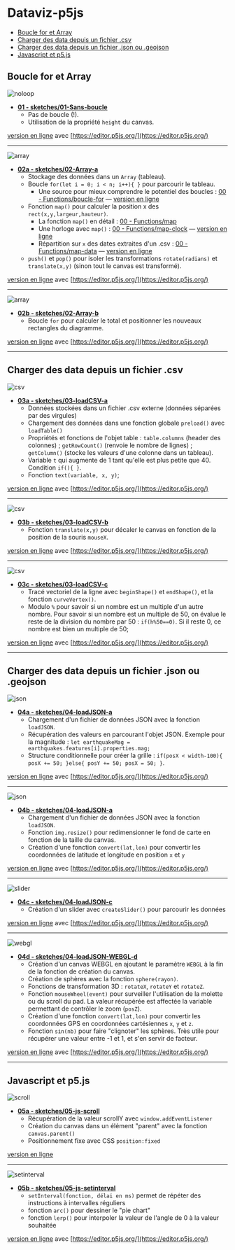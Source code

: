 # Dataviz-p5js
<!-- TOC depthFrom:2 depthTo:6 withLinks:1 updateOnSave:1 orderedList:0 -->

- [Boucle for et Array](#boucle-for-et-array)
- [Charger des data depuis un fichier .csv](#charger-des-data-depuis-un-fichier-csv)
- [Charger des data depuis un fichier .json ou .geojson](#charger-des-data-depuis-un-fichier-json-ou-geojson)
- [Javascript et p5.js](#javascript-et-p5js)

<!-- /TOC -->
## Boucle for et Array

![noloop](assets/no-loop.png)

- **[01 - sketches/01-Sans-boucle](sketches/01-Sans-boucle)**
  - Pas de boucle (!).
  - Utilisation de la propriété `height` du canvas.

[version en ligne](https://editor.p5js.org/makio135/sketches/HkBOK_ZR7) avec [https://editor.p5js.org/](https://editor.p5js.org/)

---

![array](assets/array-a.png)

- **[02a - sketches/02-Array-a](sketches/02-Array-a)**
  - Stockage des données dans un `Array` (tableau).
  - Boucle `for(let i = 0; i < n; i++){ }` pour parcourir le tableau.
    - Une source pour mieux comprendre le potentiel des boucles : [00 - Functions/boucle-for](sketches/00-Functions/boucle-for) — [version en ligne](https://editor.p5js.org/jbjoatton/sketches/Hkq5HByCm)
  - Fonction `map()` pour calculer la position x des `rect(x,y,largeur,hauteur)`.
    - La fonction `map()` en détail : [00 - Functions/map](sketches/00-Functions/map)
    - Une horloge avec `map()` : [00 - Functions/map-clock](sketches/00-Functions/map-clock) — [version en ligne](https://editor.p5js.org/jbjoatton/sketches/BJ3HWxfAm)
    - Répartition sur `x` des dates extraites d'un .csv : [00 - Functions/map-data](sketches/00-Functions/map-data) — [version en ligne](https://editor.p5js.org/jbjoatton/sketches/r1kYF8d67)
  - `push()` et `pop()` pour isoler les transformations `rotate(radians)` et `translate(x,y)` (sinon tout le canvas est transformé).

[version en ligne](https://editor.p5js.org/makio135/sketches/Sk2VoOWAX) avec [https://editor.p5js.org/](https://editor.p5js.org/)

---

![array](assets/array-b.png)

- **[02b - sketches/02-Array-b](sketches/02-Array-b)**
  - Boucle `for` pour calculer le total et positionner les nouveaux rectangles du diagramme.

[version en ligne](https://editor.p5js.org/makio135/sketches/HyDoj_b0m) avec [https://editor.p5js.org/](https://editor.p5js.org/)

---

## Charger des data depuis un fichier .csv

![csv](assets/csv-a.png)

- **[03a - sketches/03-loadCSV-a](sketches/03-loadCSV-a)**
  - Données stockées dans un fichier .csv externe (données séparées par des virgules)
  - Chargement des données dans une fonction globale `preload()` avec `loadTable()`
  - Propriétés et fonctions de l'objet table : `table.columns` (header des colonnes) ; `getRowCount()` (renvoie le nombre de lignes) ; `getColumn()` (stocke les valeurs d'une colonne dans un tableau).
  - Variable `t` qui augmente de 1 tant qu'elle est plus petite que 40. Condition `if(){ }`.
  - Fonction `text(variable, x, y)`;

[version en ligne](https://editor.p5js.org/makio135/sketches/r1cznO-A7) avec [https://editor.p5js.org/](https://editor.p5js.org/)

---

![csv](assets/csv-b.png)

- **[03b - sketches/03-loadCSV-b](sketches/03-loadCSV-b)**
  - Fonction `translate(x,y)` pour décaler le canvas en fonction de la position de la souris `mouseX`.

[version en ligne](https://editor.p5js.org/jbjoatton/sketches/BJ1fN7Q6m) avec [https://editor.p5js.org/](https://editor.p5js.org/)

---

![csv](assets/csv-c.png)

- **[03c - sketches/03-loadCSV-c](sketches/03-loadCSV-c)**
  - Tracé vectoriel de la ligne avec `beginShape()` et `endShape()`, et la fonction `curveVertex()`.
  - Modulo `%` pour savoir si un nombre est un multiple d'un autre nombre. Pour savoir si un nombre est un multiple de 50, on évalue le reste de la division du nombre par 50 : `if(h%50==0)`. Si il reste 0, ce nombre est bien un multiple de 50;

[version en ligne](https://editor.p5js.org/jbjoatton/sketches/ByF1TqNpm) avec [https://editor.p5js.org/](https://editor.p5js.org/)

---

## Charger des data depuis un fichier .json ou .geojson

![json](assets/json-a.png)


- **[04a - sketches/04-loadJSON-a](sketches/04-loadJSON-a)**
  - Chargement d'un fichier de données JSON avec la fonction `loadJSON`.
  - Récupération des valeurs en parcourant l'objet JSON. Exemple pour la magnitude : `let earthquakeMag = earthquakes.features[i].properties.mag;`
  - Structure conditionnelle pour créer la grille : `if(posX < width-100){ posX += 50; }else{ posY += 50; posX = 50; }`.

[version en ligne](https://editor.p5js.org/jbjoatton/sketches/ry9OYqxpm) avec [https://editor.p5js.org/](https://editor.p5js.org/)

---

![json](assets/json-b.png)

- **[04b - sketches/04-loadJSON-a](sketches/04-loadJSON-b)**
  - Chargement d'un fichier de données JSON avec la fonction `loadJSON`.
  - Fonction `img.resize()` pour redimensionner le fond de carte en fonction de la taille du canvas.
  - Création d'une fonction `convert(lat,lon)` pour convertir les coordonnées de latitude et longitude en position `x` et `y`

[version en ligne](https://editor.p5js.org/jbjoatton/sketches/SJT235lpQ) avec [https://editor.p5js.org/](https://editor.p5js.org/)

---

![slider](assets/json-c.png)


- **[04c - sketches/04-loadJSON-c](sketches/04-loadJSON-c)**
  - Création d'un slider avec `createSlider()` pour parcourir les données

[version en ligne](https://editor.p5js.org/jbjoatton/sketches/S1MTAGM6Q) avec [https://editor.p5js.org/](https://editor.p5js.org/)

---

![webgl](assets/json-webgl-d.png)

- **[04d - sketches/04-loadJSON-WEBGL-d](sketches/04-loadJSON-WEBGL-d)**
  - Création d'un canvas WEBGL en ajoutant le paramètre `WEBGL` à la fin de la fonction de création du canvas.
  - Création de sphères avec la fonction `sphere(rayon)`.
  - Fonctions de transformation 3D : `rotateX`, `rotateY` et `rotateZ`.
  - Fonction `mouseWheel(event)` pour surveiller l'utilisation de la molette ou du scroll du pad. La valeur récupérée est affectée la variable permettant de contrôler le zoom (`posZ`).
  - Création d'une fonction `convert(lat,lon)` pour convertir les coordonnées GPS en coordonnées cartésiennes `x`, `y` et `z`.
  - Fonction `sin(nb)` pour faire "clignoter" les sphères. Très utile pour récupérer une valeur entre -1 et 1, et s'en servir de facteur.

[version en ligne](https://editor.p5js.org/jbjoatton/sketches/rJ2QKg1AX) avec [https://editor.p5js.org/](https://editor.p5js.org/)

---

## Javascript et p5.js

![scroll](assets/js-scroll.png)

- **[05a - sketches/05-js-scroll](sketches/05-js-scroll)**
  - Récupération de la valeur scrollY avec `window.addEventListener`
  - Création du canvas dans un élément "parent" avec la fonction `canvas.parent()`
  - Positionnement fixe avec CSS `position:fixed`

[version en ligne](https://dev.jbjttn.fr/Dataviz-p5js/sketches/05-js-scroll/)

---

![setinterval](assets/setinterval.png)

- **[05b - sketches/05-js-setinterval](sketches/05-js-setinterval)**
  - `setInterval(fonction, délai en ms)` permet de répéter des instructions à intervalles réguliers
  - fonction `arc()` pour dessiner le "pie chart"
  - fonction `lerp()` pour interpoler la valeur de l'angle de 0 à la valeur souhaitée

[version en ligne](https://editor.p5js.org/jbjoatton/sketches/rJS-vp8C7) avec [https://editor.p5js.org/](https://editor.p5js.org/)
